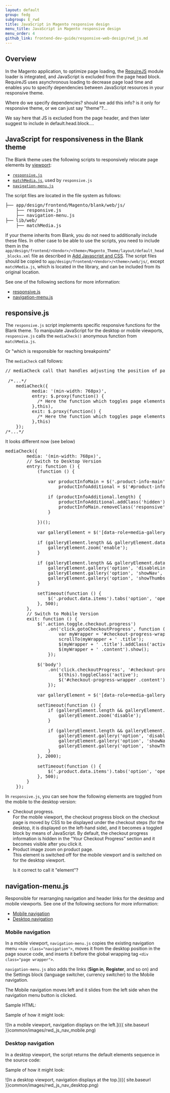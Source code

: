 ```yaml
---
layout: default
group: fedg
subgroup: E_rwd
title: JavaScript in Magento responsive design
menu_title: JavaScript in Magento responsive design
menu_order: 4
github_link: frontend-dev-guide/responsive-web-design/rwd_js.md
---
```


<h2>Overview</h2>

In the Magento application, to optimize page loading, the <a href="http://requirejs.org/" target="_blank">RequireJS</a> module loader is integrated, and JavaScript is excluded from the page head block. RequireJS uses asynchronous loading to decrease page load time and enables you to specify dependencies between JavaScript resources in your responsive theme.

<p class="q">Where do we specify dependencies? should we add this info? is it only for responsive theme, or we can just say "theme"?...</p>

<p class="q">We say here that JS is excluded from the page header, and then later suggest to include in default.head.block....</p>

<h2>JavaScript for responsiveness in the Blank theme</h2>

The Blank theme uses the following scripts to responsively relocate page elements by <a href="{{site.gdeurl}}frontend-dev-guide/responsive-web-design/rwd_overview.html#fedg_rwd_terms" target="_blank">viewport</a>:
<ul>
<li><a href="{{site.mage2000url}}app/design/frontend/Magento/blank/web/js/responsive.js" target="_blank"><code>responsive.js</code></a></li>
<li><a href="https://github.com/paulirish/matchMedia.js/" target="_blank"><code>matchMedia.js</code></a>, used by <code>responsive.js</code></li>
<li><a href="{{site.mage2000url}}app/design/frontend/Magento/blank/web/js/navigation-menu.js" target="_blank"><code>navigation-menu.js</code></a></li>
</ul>

The script files are located in the file system as follows:
<pre>
├── app/design/frontend/Magento/blank/web/js/
    ├── responsive.js
    ├── navigation-menu.js
├── lib/web/
    ├── matchMedia.js
</pre>

If your theme inherits from Blank, you do not need to additionally include these files. In other case to be able to use the scripts, you need to include them in the <code>app/design/frontend/&lt;Vendor&gt;/&lt;theme&gt;/Magento_Theme/layout/default_head_blocks.xml</code> file as described in <a href="{{site.gdeurl}}frontend-dev-guide/layouts/xml-manage.html#layout_markup_css">Add Javascript and CSS</a>. The script files should be copied to <code>app/design/frontend/&lt;Vendor&gt;/&lt;theme&gt;/web/js/</code>, except <code>matchMedia.js</code>, which is located in the library, and can be included from its original location.



See one of the following sections for more information:

*	<a href="#fedg_rwd_js_resp">responsive.js</a>
*	<a href="#fedg_rwd_js_nav">navigation-menu.js</a>


<h2 id="fedg_rwd_js_resp">responsive.js</h2>

The <code>responsive.js</code> script implements specific responsive functions for the Blank theme. To manipulate JavaScript for the desktop or mobile viewports, <code>responsive.js</code> calls the <code>mediaCheck()</code> anonymous function from <code>matchMedia.js</code>.

<p class="q">Or "which is responsible for reaching breakpoints"</p>

The <code>mediaCheck</code> call follows:

<script src="https://gist.github.com/xcomSteveJohnson/16b30d482f0512f88d89.js"></script>
<pre>
// mediaCheck call that handles adjusting the position of page elements at a breakpoint
 
 /*...*/
    mediaCheck({
          media: '(min-width: 768px)',
          entry: $.proxy(function() {
            /* Here the function which toggles page elements from desktop to mobile mode is called */
          },this),
          exit: $.proxy(function() {
            /* Here the function which toggles page elements from mobile to desktop mode is called */
          },this)
    });
/*...*/
</pre>
<p class="q">It looks different now (see below)</p>

<pre>
mediaCheck({
        media: '(min-width: 768px)',
        // Switch to Desktop Version
        entry: function () {
            (function () {

                var productInfoMain = $('.product-info-main'),
                    productInfoAdditional = $('#product-info-additional');

                if (productInfoAdditional.length) {
                    productInfoAdditional.addClass('hidden');
                    productInfoMain.removeClass('responsive');
                }

            })();

            var galleryElement = $('[data-role=media-gallery]');

            if (galleryElement.length &amp;&amp; galleryElement.data('mageZoom')) {
                galleryElement.zoom('enable');
            }

            if (galleryElement.length &amp;&amp; galleryElement.data('mageGallery')) {
                galleryElement.gallery('option', 'disableLinks', true);
                galleryElement.gallery('option', 'showNav', false);
                galleryElement.gallery('option', 'showThumbs', true);
            }

            setTimeout(function () {
                $('.product.data.items').tabs('option', 'openOnFocus', true);
            }, 500);
        },
        // Switch to Mobile Version
        exit: function () {
            $('.action.toggle.checkout.progress')
                .on('click.gotoCheckoutProgress', function () {
                    var myWrapper = '#checkout-progress-wrapper';
                    scrollTo(myWrapper + ' .title');
                    $(myWrapper + ' .title').addClass('active');
                    $(myWrapper + ' .content').show();
                });

            $('body')
                .on('click.checkoutProgress', '#checkout-progress-wrapper .title', function () {
                    $(this).toggleClass('active');
                    $('#checkout-progress-wrapper .content').toggle();
                });

            var galleryElement = $('[data-role=media-gallery]');

            setTimeout(function () {
                if (galleryElement.length &amp;&amp; galleryElement.data('mageZoom')) {
                    galleryElement.zoom('disable');
                }

                if (galleryElement.length &amp;&amp; galleryElement.data('mageGallery')) {
                    galleryElement.gallery('option', 'disableLinks', false);
                    galleryElement.gallery('option', 'showNav', true);
                    galleryElement.gallery('option', 'showThumbs', false);
                }
            }, 2000);

            setTimeout(function () {
                $('.product.data.items').tabs('option', 'openOnFocus', false);
            }, 500);
        }
    });
</pre>

In <code>responsive.js</code>, you can see how the following elements are toggled from the mobile to the desktop version:

<ul>
<li>Checkout progress. <br>
For the mobile viewport, the checkout progress block on the checkout page is moved by CSS to be displayed under the checkout steps (for the desktop, it is displayed on the left-hand side), and it becomes a toggled block by means of JavaScript. By default, the checkout progress information is hidden in the “Your Checkout Progress” section and it becomes visible after you click it.</li>



<li>Product image zoom on product page.<br> This element is switched off for the mobile viewport and is switched on for the desktop viewport.</li>
<p class="q">Is it correct to call it "element"?</p>
</ul>

<h2 id="fedg_rwd_js_nav">navigation-menu.js</h2>

Responsible for rearranging navigation and header links for the desktop and mobile viewports. See one of the following sections for more information:

*	<a href="#fedg_rwd_js_nav_mobile">Mobile navigation</a>
*	<a href="#fedg_rwd_js_nav_desktop">Desktop navigation</a>

<h3 id="fedg_rwd_js_nav_mobile">Mobile navigation</h3>

In a mobile viewport, <code>navigation-menu.js</code> copies the existing navigation menu `<nav class="navigation">`, moves it from the desktop position in the page source code, and inserts it before the global wrapping tag `<div class="page wrapper">`.

`navigation-menu.js` also adds the links (**Sign in**, **Register**, and so on) and the Settings block (language switcher, currency switcher) to the Mobile navigation.

The Mobile navigation moves left and it slides from the left side when the navigation menu button is clicked.

Sample HTML:

<script src="https://gist.github.com/xcomSteveJohnson/6e00b3139e039bf8c966.js"></script>

Sample of how it might look:

![In a mobile viewport, navigation displays on the left.]({{ site.baseurl }}common/images/rwd_js_nav_mobile.png)

<h3 id="fedg_rwd_js_nav_desktop">Desktop navigation</h3>

In a desktop viewport, the script returns the default elements sequence in the source code:

<script src="https://gist.github.com/xcomSteveJohnson/eadce4824923cf19f412.js"></script>

Sample of how it might look:

![In a desktop viewport, navigation displays at the top.]({{ site.baseurl }}common/images/rwd_js_nav_desktop.png)





